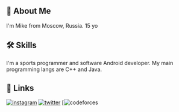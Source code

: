 

## 🚀 About Me
I'm Mike from Moscow, Russia. 15 yo


## 🛠 Skills
I'm a sports programmer and software Android developer. My main programming langs are C++ and Java.
## 🔗 Links
[![instagram](https://img.shields.io/badge/instagram-0A66C2?style=for-the-badge&logo=instagram&logoColor=white)](https://www.instagram.com/programmerc11/)
[![twitter](https://img.shields.io/badge/twitter-1DA1F2?style=for-the-badge&logo=twitter&logoColor=white)](https://twitter.com/c11_programmer)
[![codeforces](https://codeforces.com/profile/ProgrammerC11)
